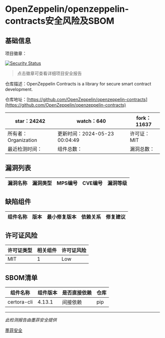 # OpenZeppelin/openzeppelin-contracts安全风险及SBOM

## 基础信息

项目徽章：

[![Security Status](https://www.murphysec.com/platform3/v31/badge/1793358989549694976.svg)](https://www.murphysec.com/console/report/1694779879860891648/1793358989549694976)

> 点击徽章可查看详细项目安全报告

仓库描述：OpenZeppelin Contracts is a library for secure smart contract development.

仓库地址：[https://github.com/OpenZeppelin/openzeppelin-contracts](https://github.com/OpenZeppelin/openzeppelin-contracts)

| star：24242 | watch：640 | fork：11637 |
| ----------- | -------------- | ------------ |
| 所有者：Organization | 更新时间：2024-05-23 00:04:49 | 许可证：MIT |
| 最近检测时间： | 组件总数： | 漏洞总数： |




## 漏洞列表

| 漏洞名称 | 漏洞类型 | MPS编号 | CVE编号 | 漏洞等级 |
| ------- | ------ | ------- | ------ | ----- |





## 缺陷组件

| 组件名称 | 版本 | 最小修复版本 | 依赖关系 | 修复建议 |
| -------- | ---- | ------------ | -------- | -------- |





## 许可证风险

| 许可证类型 | 相关组件 | 许可证风险 |
| ---------- | -------- | ---------- |
|MIT|1|Low|




## SBOM清单

| 组件名称 | 组件版本 | 是否直接依赖 | 仓库 |
| -------- | -------- | ------------ | ---- |
|certora-cli|4.13.1|间接依赖|pip|


------

*此检测报告由墨菲安全提供*

[墨菲安全](www.murphysec.com)